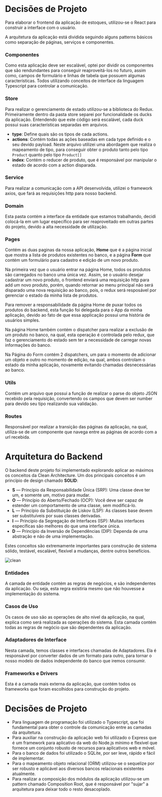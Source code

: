 # Decisões de Projeto

Para elaborar o frontend da aplicação de estoques, utilizou-se o React para construir a interface com o usuário.

A arquitetura da aplicação está dividida seguindo alguns patterns básicos como separação de páginas, serviços e componentes.

### Componentes
Como esta aplicação deve ser escalável, optei por dividir os componentes que são rendundantes para conseguir reaproveitá-los no futuro, assim como, campos de formulário e linhas de tabela que possuem algumas características. Todos utilizando conceitos de interface da linguagem Typescript para controlar a comunicação.

### Store
Para realizar o gerenciamento de estado utilizou-se a biblioteca do Redux. Primeiramente dentro da pasta store separei por funcionalidade os ducks da aplicação. Entendendo que este código será escalável, cada duck possui suas características separadas em arquivos.

- **type**: Define quais são os tipos de cada actions.
- **actions**: Contém todas as ações baseadas em cada type definido e o seu devido payload. Neste arquivo utilizei uma abordagem que realiza o mapeamento de tipo, para conseguir obter o produto tanto pelo tipo `Product` quanto pelo tipo `Product[]`
- **index**: Contém o reducer de produto, que é responsável por manipular o estado de acordo com a action disparada.

### Service
Para realizar a comunicação com a API desenvolvida, utilizei o framework axios, que fará as requisições http para nosso backend.

### Domain
Esta pasta contém a interface da entidade que estamos trabalhando, decidi colocá-la em um lugar específico para ser reaproveitado em outras partes do projeto, devido a alta necessidade de utilização.

### Pages
Contém as duas paginas da nossa aplicação, **Home** que é a página inicial que mostra a lista de produtos existentes no banco, e a página **Form** que contém um formulário para cadastro e edição de um novo produto. 

Na primeira vez que o usuário entrar na página Home, todos os produtos são carregados no banco uma única vez. Assim, se o usuário desejar cadastrar um novo produto, o frontend enviará uma requisição http para add um novo produto, porém, quando retornar ao menu principal não será disparado uma nova requisição ao banco, pois, o redux será resposável por gerenciar o estado da minha lista de produtos.

Para remover a responsabilidade da página Home de puxar todos os produtos do backend, esta função foi delegada para o App da minha aplicação, devido ao fato de que essa applicação possui uma história de usuários simples.

Na página Home também contém o dispatcher para realizar a exclusão de um produto no banco, na qual, esta operação é controlada pelo redux, que faz o gerenciamento do estado sem ter a necessidade de carregar novas informações do banco.

Na Página do Form contém 2 dispatchers, um para o momento de adicionar um objeto e outro no momento de edição, na qual, ambos controlam o estado da minha aplicação, novamente evitando chamadas desnecessárias ao banco.

### Utils
Contém um arquivo que possui a função de realizar o parse do objeto JSON recebido pela requisição, convertendo os campos que devem ser number para devido seu tipo realizando sua validação.

### Routes
Responsável por realizar a transição das páginas da aplicação, na qual, utiliza-se de um componente que navega entre as páginas de acordo com a url recebida.


# Arquitetura do Backend

O backend deste projeto foi implementado explorando aplicar ao máximos os conceitos da Clean Architecture. Um
dos principais conceitos é um princípio de design chamado **SOLID**:

- **S** — Princípio da Responsabilidade Única (SRP): Uma classe deve ter um, e somente um, motivo para mudar.
- **O** — Princípio do Aberto/Fechado (OCP): Você deve ser capaz de estender um comportamento de uma classe, sem modificá-lo.
- **L** — Princípio da Substituição de Liskov (LSP): As classes base devem ser substituíveis por suas classes derivadas.
- **I** — Princípio da Segregação de Interfaces (ISP): Muitas interfaces específicas são melhores do que uma interface única.
- **D** — Princípio da Inversão de Dependências (DIP): Dependa de uma abstração e não de uma implementação.

Estes conceitos são extremamente importantes para construção de sistema sólido, testável, escalável, flexível a mudanças, dentre outros benefícios.

![clean](https://user-images.githubusercontent.com/40616142/111924794-f2473080-8a84-11eb-9b71-a7148c09b9bc.png)

### Entidades
A camada de entidade contém as regras de negócios, e são independentes da aplicação. Ou seja, esta regra existiria mesmo que não houvesse
a implementação do sistema.

### Casos de Uso
Os casos de uso são as operações de alto nível da aplicação, na qual, explica como será realizada as operações do sistema. Esta camada contém
todas as regras de negócio que são dependentes da aplicação.

### Adaptadores de Interface
Nesta camada, temos classes e interfaces chamadas de Adaptadores. Ela é responsável por converter dados de um formato para outro, para tornar o nosso modelo
de dados independente do banco que iremos consumir.

### Frameworks e Drivers
Esta é a camada mais externa da aplicação, que contém todos os frameworks que foram escolhidos para construção do projeto.

# Decisões de Projeto
- Para linguagem de programação foi utilizado o Typescript, que foi fundamental para obter o controle da comunicação entre as camadas da arquitetura.
- Para auxiliar na construção da aplicação web foi utilizado o Express que é um framework para aplicativo da web do Node.js mínimo e flexível que fornece um conjunto robusto de recursos para aplicativos web e móvel.
- Para o banco de dados foi utilizado o SQLite, por ser leve, rápido e fácil de implementar.
- Para o mapeamento objeto relacional (ORM) utilizou-se o sequelize por ser robusto e aplicável aos diversos bancos relacionais existentes atualmente.
- Para realizar a composição dos módulos da aplicação utilizou-se um pattern chamado Composition Root, que é responsável por "sujar" a arquitetura para deixar todo o resto desacoplado.
